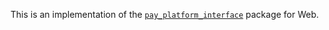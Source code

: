 <!-- [![pub package](https://img.shields.io/pub/v/pay_android.svg)](https://pub.dartlang.org/packages/pay_android) -->

This is an implementation of the [`pay_platform_interface`](https://github.com/google-pay/flutter-plugin/tree/main/pay_platform_interface) package for Web.
<!-- 
## Usage

### With the `pay` plugin

This package is the endorsed implementation of the [`pay` plugin](https://pub.dev/packages/pay), so it gets automatically added to your [dependencies](https://flutter.dev/platform-plugins/) when you add the `pay` package to your `pubspec.yaml`.

### Using this package directly

If you prefer to integrate or extend this package separately, add it as a dependency in your `pubspec.yaml` file as follows:

```yaml
dependencies:
  pay_android: ^3.0.0
```

Now, you can use the buttons available for the supported payment providers and the methods exposed in [the interface that this package uses](https://github.com/google-pay/flutter-plugin/tree/main/pay_platform_interface) to communicate with the native end.

```dart
final PaymentConfiguration configuration =
    PaymentConfiguration.fromJsonString('<yourJsonString>');

RawGooglePayButton(
    paymentConfiguration: configuration,
    type: GooglePayButtonType.buy),
```

<br>
<sup>Note: This is not an officially supported Google product.</sup> -->